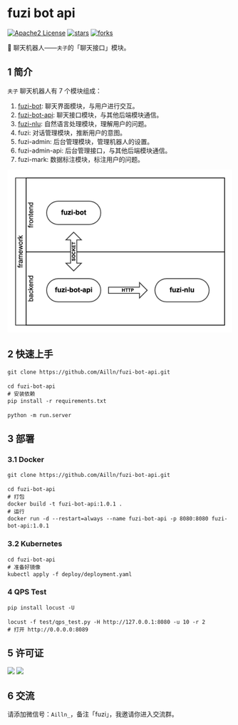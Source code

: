 # fuzi bot api

[![Apache2 License](https://img.shields.io/badge/license-Apache2-orange.svg)](https://github.com/Ailln/fuzi-bot-api/blob/master/LICENSE)
[![stars](https://img.shields.io/github/stars/Ailln/fuzi-bot-api.svg)](https://github.com/Ailln/fuzi-bot-api/stargazers)
[![forks](https://img.shields.io/github/forks/Ailln/fuzi-bot-api.svg)](https://github.com/Ailln/fuzi-bot-api/network/members)

🤖️ 聊天机器人——`夫子`的「聊天接口」模块。

## 1 简介

`夫子` 聊天机器人有 7 个模块组成：
1. [fuzi-bot](https://github.com/Ailln/fuzi-bot): 聊天界面模块，与用户进行交互。
2. [fuzi-bot-api](https://github.com/Ailln/fuzi-bot-api): 聊天接口模块，与其他后端模块通信。
3. [fuzi-nlu](https://github.com/Ailln/fuzi-nlu): 自然语言处理模块，理解用户的问题。
4. fuzi: 对话管理模块，推断用户的意图。
5. fuzi-admin: 后台管理模块，管理机器人的设置。
6. fuzi-admin-api: 后台管理接口，与其他后端模块通信。
7. fuzi-mark: 数据标注模块，标注用户的问题。

![framework](.github/fuzi-framework.png)

## 2 快速上手

```shell
git clone https://github.com/Ailln/fuzi-bot-api.git

cd fuzi-bot-api
# 安装依赖
pip install -r requirements.txt

python -m run.server
```

## 3 部署

### 3.1 Docker

```shell
git clone https://github.com/Ailln/fuzi-bot-api.git

cd fuzi-bot-api
# 打包
docker build -t fuzi-bot-api:1.0.1 .
# 运行
docker run -d --restart=always --name fuzi-bot-api -p 8080:8080 fuzi-bot-api:1.0.1
```

### 3.2 Kubernetes

```shell
cd fuzi-bot-api
# 准备好镜像
kubectl apply -f deploy/deployment.yaml
```

### 4 QPS Test

```shell
pip install locust -U

locust -f test/qps_test.py -H http://127.0.0.1:8080 -u 10 -r 2
# 打开 http://0.0.0.0:8089
```

## 5 许可证

[![](https://award.dovolopor.com?lt=License&rt=Apache2&rbc=orange)](./LICENSE)
[![](https://award.dovolopor.com?lt=Ailln's&rt=idea&lbc=lightgray&rbc=red&ltc=red)](https://github.com/Ailln/award)

## 6 交流

请添加微信号：`Ailln_`，备注「fuzi」，我邀请你进入交流群。
